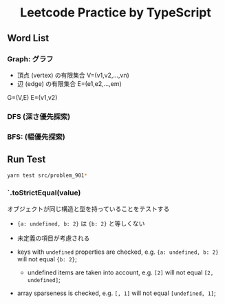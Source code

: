 <h1 align="center">
  Leetcode Practice by TypeScript
</h1>

## Word List

### Graph: グラフ

- 頂点 (vertex) の有限集合 V=(v1,v2,...,vn)
- 辺 (edge) の有限集合 E=(e1,e2,...,em)

G=(V,E)
E=(v1,v2)

### DFS (深さ優先探索)

### BFS: (幅優先探索)

## Run Test

```bash
yarn test src/problem_901*
```

### `.toStrictEqual(value)

オブジェクトが同じ構造と型を持っていることをテストする

- `{a: undefined, b: 2}` は `{b: 2}` と等しくない
- 未定義の項目が考慮される

- keys with `undefined` properties are checked, e.g. `{a: undefined, b: 2}` will not equal `{b: 2}`;
  - undefined items are taken into account, e.g. `[2]` will not equal `[2, undefined]`;
- array sparseness is checked, e.g. `[, 1]` will not equal `[undefined, 1]`;
